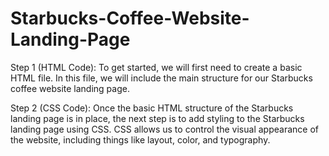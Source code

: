 # Starbucks-Coffee-Website-Landing-Page

Step 1 (HTML Code):
To get started, we will first need to create a basic HTML file. In this file, we will include the main structure for our Starbucks coffee website landing page.

Step 2 (CSS Code):
Once the basic HTML structure of the Starbucks landing page is in place, the next step is to add styling to the Starbucks landing page using CSS. CSS allows us to control the visual appearance of the website, including things like layout, color, and typography.
